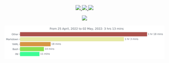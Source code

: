 <p align="center">
  <a href="https://artifacthub.io/packages/search?repo=nicholaswilde">
    <img src="https://img.shields.io/endpoint?url=https://artifacthub.io/badge/repository/nicholaswilde&style=for-the-badge" />
  </a>
  <a href="https://hub.docker.com/u/nicholaswilde">
    <img src="https://img.shields.io/static/v1.svg?color=384d54&labelColor=0db7ed&logoColor=ffffff&label=Docker%20Hub&message=nicholaswilde&logo=docker&style=for-the-badge" />
  </a>
  <a href="https://quay.io/user/nicholaswilde">
    <img src="https://img.shields.io/static/v1.svg?color=AAAAAA&labelColor=EE0000&logoColor=ffffff&label=Quay&message=nicholaswilde&logo=red%20hat&style=for-the-badge" />
  </a>
</p>
<p align="center" target="_blank" href="https://nicholaswilde.io">
  <img src="https://github-readme-stats.vercel.app/api?username=nicholaswilde&show_icons=true&theme=dark&count_private=true&hide=stars" />
</p>
<p align="center" target="_blank" href="https://wakatime.com/@nicholaswilde">
  <img
     src="https://github.com/nicholaswilde/nicholaswilde/blob/main/images/stat.svg"
     alt="Avinal WakaTime Activity"
  />
</p>
